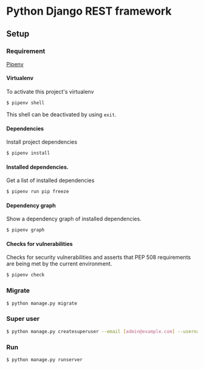 # Python Django REST framework

## Setup

### Requirement

[Pipenv](https://pipenv.readthedocs.io/en/latest/)

#### Virtualenv

To activate this project's virtualenv

```bash
$ pipenv shell
```

This shell can be deactivated by using `exit`.

#### Dependencies

Install project dependencies

```bash
$ pipenv install
```

#### Installed dependencies.

Get a list of installed dependencies

```bash
$ pipenv run pip freeze
```

#### Dependency graph 

Show a dependency graph of installed dependencies.

```bash
$ pipenv graph
```

#### Checks for vulnerabilities

Checks for security vulnerabilities and asserts that PEP 508 requirements are being met by the current environment.

```bash
$ pipenv check
```

### Migrate

```bash
$ python manage.py migrate
```

### Super user

```bash
$ python manage.py createsuperuser --email [admin@example.com] --username [admin]
```

### Run 

```bash
$ python manage.py runserver
```
